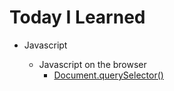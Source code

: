 # Today I Learned

- Javascript

  - Javascript on the browser
    - [Document.querySelector()](https://developer.mozilla.org/ko/docs/Web/API/Document/querySelector)
